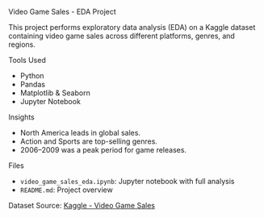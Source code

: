 Video Game Sales - EDA Project

This project performs exploratory data analysis (EDA) on a Kaggle dataset containing video game sales across different platforms, genres, and regions.

Tools Used
- Python
- Pandas
- Matplotlib & Seaborn
- Jupyter Notebook

Insights
- North America leads in global sales.
- Action and Sports are top-selling genres.
- 2006–2009 was a peak period for game releases.

Files
- `video_game_sales_eda.ipynb`: Jupyter notebook with full analysis
- `README.md`: Project overview

Dataset Source: [Kaggle - Video Game Sales](https://www.kaggle.com/datasets/gregorut/videogame-sales-with-ratings)
